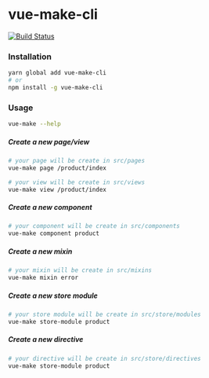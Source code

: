 # vue-make-cli

[![Build Status](https://travis-ci.org/Hema-FE/vue-make-cli.svg?branch=master)](https://travis-ci.org/Hema-FE/vue-make-cli)

### Installation

``` sh
yarn global add vue-make-cli
# or
npm install -g vue-make-cli
```

### Usage

``` sh
vue-make --help
```

##### Create a new page/view

``` sh
# your page will be create in src/pages
vue-make page /product/index

# your view will be create in src/views
vue-make view /product/index
```

##### Create a new component

``` sh
# your component will be create in src/components
vue-make component product
```

##### Create a new mixin

``` sh
# your mixin will be create in src/mixins
vue-make mixin error
```

##### Create a new store module

``` sh
# your store module will be create in src/store/modules
vue-make store-module product
```

##### Create a new directive

``` sh
# your directive will be create in src/store/directives
vue-make store-module product
```



